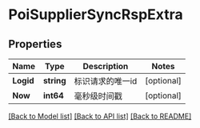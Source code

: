 # PoiSupplierSyncRspExtra

## Properties

Name | Type | Description | Notes
------------ | ------------- | ------------- | -------------
**Logid** | **string** | 标识请求的唯一id | [optional] 
**Now** | **int64** | 毫秒级时间戳 | [optional] 

[[Back to Model list]](../README.md#documentation-for-models) [[Back to API list]](../README.md#documentation-for-api-endpoints) [[Back to README]](../README.md)


